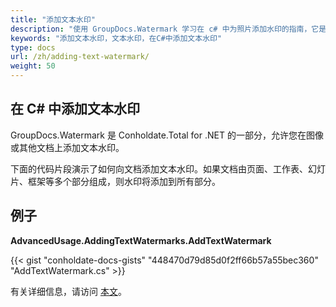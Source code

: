 ```yaml
---
title: "添加文本水印"
description: "使用 GroupDocs.Watermark 学习在 c# 中为照片添加水印的指南，它是 Conholdate.Total for .NET 的一部分。"
keywords: "添加文本水印，文本水印，在C#中添加文本水印"
type: docs
url: /zh/adding-text-watermark/
weight: 50
---
```


## 在 C# 中添加文本水印

GroupDocs.Watermark 是 Conholdate.Total for .NET 的一部分，允许您在图像或其他文档上添加文本水印。

下面的代码片段演示了如何向文档添加文本水印。如果文档由页面、工作表、幻灯片、框架等多个部分组成，则水印将添加到所有部分。


## 例子
**AdvancedUsage.AddingTextWatermarks.AddTextWatermark**


{{< gist "conholdate-docs-gists" "448470d79d85d0f2ff66b57a55bec360" "AddTextWatermark.cs" >}}

有关详细信息，请访问 [本文](https://docs.groupdocs.com/watermark/net/adding-text-watermarks/)。









